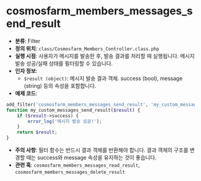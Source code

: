 # cosmosfarm_members_messages_send_result

- **분류**: Filter
- **정의 위치**: `class/Cosmosfarm_Members_Controller.class.php`
- **실행 시점**: 사용자가 메시지를 발송한 후, 발송 결과를 처리할 때 실행됩니다. 메시지 발송 성공/실패 상태를 필터링할 수 있습니다.
- **인자 정보**:
  - `$result (object)`: 메시지 발송 결과 객체. success (bool), message (string) 등의 속성을 포함합니다.
- **예제 코드**:

```php
add_filter('cosmosfarm_members_messages_send_result', 'my_custom_messages_send_result');
function my_custom_messages_send_result($result) {
    if ($result->success) {
        error_log('메시지 발송 성공!');
    }
    return $result;
}
```

- **주의 사항**: 필터 함수는 반드시 결과 객체를 반환해야 합니다. 결과 객체의 구조를 변경할 때는 success와 message 속성을 유지하는 것이 좋습니다.
- **관련 훅**: `cosmosfarm_members_messages_read_result`, `cosmosfarm_members_messages_delete_result`
